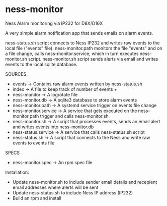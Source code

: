 # ness-monitor
Ness Alarm monitoring via IP232 for D8X/D16X

A very simple alarm notification app that sends emails on alarm events.

ness-status.sh script connects to Ness IP232 and writes raw events to the local file ("events" file).
ness-monitor.path monitors the file "events" and on a file change, calls ness-monitor.service, which in turn executes ness-monitor.sh script.
ness-monitor.sh script sends alerts via email and writes events to the local sqlite database.

SOURCES
- events -> Contains raw alarm events written by ness-status.sh
- index -> A file to keep track of number of events + 
- ness-monitor -> A logrotate file
- ness-monitor.db -> A sqlite3 database to store alarm events
- ness-monitor.path -> A systemd service trigger on events file change
- ness-monitor.service -> A service that gets executed on the ness-monitor.path trigger and calls ness-monitor.sh
- ness-monitor.sh -> A script that processes events, sends an email alert and writes events into ness-monitor.db
- ness-status.service -> A service that calls ness-status.sh script
- ness-status.sh -> A script that connects to the Ness and write raw events to events file

SPECS
- ness-monitor.spec -> An rpm spec file

Installation:
- Update ness-monitor.sh to include sender email details and recepient email addresses where alerts will be sent
- Update ness-status.sh to include Ness IP address (IP232)
- Build an rpm and install
